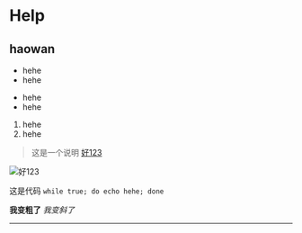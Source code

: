 # Help
## haowan
* hehe
* hehe
- hehe
- hehe
1. hehe
2. hehe
 
	
> 这是一个说明
[好123](http://www.hao123.com)
	
![好123](http://www.igo100.cc/images/logo.jpg)

	
这是代码
`while true;
 do echo hehe;
 done`
 	
**我变粗了**
*我变斜了*
 
***
